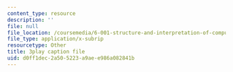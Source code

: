 ```yaml
---
content_type: resource
description: ''
file: null
file_location: /coursemedia/6-001-structure-and-interpretation-of-computer-programs-spring-2005/d0ff1dec2a505223a9aee986a082841b_yedzRWhi-9E.vtt
file_type: application/x-subrip
resourcetype: Other
title: 3play caption file
uid: d0ff1dec-2a50-5223-a9ae-e986a082841b
---
```

